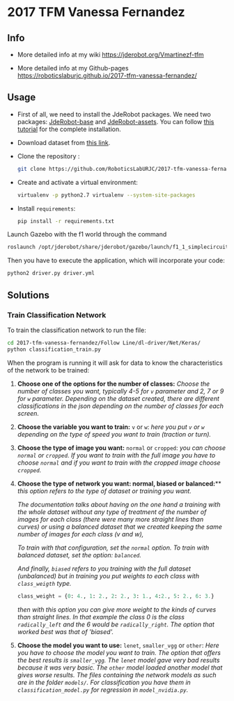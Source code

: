# 2017 TFM Vanessa Fernandez

## Info

- More detailed info at my wiki https://jderobot.org/Vmartinezf-tfm

- More detailed info at my Github-pages https://roboticslaburjc.github.io/2017-tfm-vanessa-fernandez/

## Usage

- First of all, we need to install the JdeRobot packages. We need two packages: [JdeRobot-base](https://github.com/JdeRobot/base) and [JdeRobot-assets](https://github.com/JdeRobot/assets). You can follow [this tutorial](https://github.com/JdeRobot/base#getting-environment-ready) for the complete installation.

- Download dataset from [this link]().

- Clone the repository :

    ```bash
    git clone https://github.com/RoboticsLabURJC/2017-tfm-vanessa-fernandez.git
    ```

- Create and activate a virtual environment:

    ```bash
    virtualenv -p python2.7 virtualenv --system-site-packages 
    ```

- Install `requirements`:

  ```bash
  pip install -r requirements.txt
  ```

Launch Gazebo with the f1 world through the command
```bash
roslaunch /opt/jderobot/share/jderobot/gazebo/launch/f1_1_simplecircuit.launch
```

Then you have to execute the application, which will incorporate your code:

```bash
python2 driver.py driver.yml
```

## Solutions

### Train Classification Network

To train the classification network to run the file:

```bash
cd 2017-tfm-vanessa-fernandez/Follow Line/dl-driver/Net/Keras/ 
python classification_train.py
```

When the program is running it will ask for data to know the characteristics of the network to be trained:

1. **Choose one of the options for the number of classes:** *Choose the number of classes you want, typically 4-5 for `v` parameter and 2, 7 or 9 for `w` parameter. Depending on the dataset created, there are different classifications in the json depending on the number of classes for each screen.*

2. **Choose the variable you want to train:** `v` or `w`: *here you put `v` or `w` depending on the type of speed you want to train (traction or turn).*

3. **Choose the type of image you want:** `normal` or `cropped`: *you can choose `normal` or `cropped`. If you want to train with the full image you have to choose `normal` and if you want to train with the cropped image choose `cropped`.*

4. **Choose the type of network you want: normal, biased or balanced:**** *this option refers to the type of dataset or training you want.* 

   *The documentation talks about having on the one hand a training with the whole dataset without any type of treatment of the number of images for each class (there were many more straight lines than curves) or using a balanced dataset that we created keeping the same number of images for each class (v and w),* 

   *To train with that configuration, set the `normal` option. To train with balanced dataset, set the option: `balanced`.*

   *And finally, `biased` refers to you training with the full dataset (unbalanced) but in training you put weights to each class with `class_weigth` type.*

   ```python
   class_weight = {0: 4., 1: 2., 2: 2., 3: 1., 4:2., 5: 2., 6: 3.}
   ```

   *then with this option you can give more weight to the kinds of curves than straight lines. In that example the class 0 is the class `radically_left` and the 6 would be `radically_right`. The option that worked best was that of 'biased'.*

5. **Choose the model you want to use:** `lenet`, `smaller_vgg` or `other`: *Here you have to choose the model you want to train. The option that offers the best results is `smaller_vgg`. The `lenet` model gave very bad results because it was very basic. The `other` model loaded another model that gives worse results. The files containing the network models as such are in the folder `models/`. For classification you have them in `classification_model.py` for regression in `model_nvidia.py`.*
